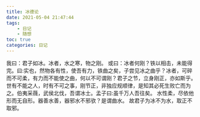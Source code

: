 ```yaml
---
title: 冰德论
date: 2021-05-04 21:47:44
tags:
    - 日记
    - 随想
toc: true
categories: 日记
---
```


我曰：君子如冰。冰者，水之寒，物之刚。
或曰：冰者何刚？铁以相击，未能得完。曰:实也，然物各有性，使吾有力，铁曲之矣，子尝见冰之曲乎？冰者，可碎而不可柔，有力而不能使之曲，何以不可谓刚？君子之节，立身刚正，亦如斯乎。世有不能之人，时有不可之事，刚节正，非独应规顺律，是知其必死生败亡而为之。伯夷采薇，武侯北伐，吾谓冰士。孟子曰:虽千万人吾往矣。
水性柔，尽依他形而无自形。器善水善，器邪水不邪欤？是谓曲水。
故君子为冰不为水，取正不取邪。